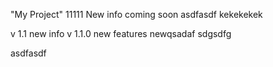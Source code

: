 "My Project"
11111 
New info coming soon
asdfasdf
kekekekek

v 1.1 new info
v 1.1.0 new features
newqsadaf
sdgsdfg

asdfasdf